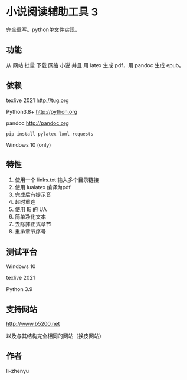 # 小说阅读辅助工具 3

完全重写。python单文件实现。

## 功能

从 网站 批量 下载 网络 小说 并且 用 latex 生成 pdf，用 pandoc 生成 epub。
## 依赖

texlive 2021	http://tug.org

Python3.8+  http://python.org

pandoc  http://pandoc.org

``` pip install pylatex lxml requests ```

Windows 10 (only)

## 特性
1. 使用一个 links.txt 输入多个目录链接
2. 使用 lualatex 编译为pdf
3. 完成后有提示音
4. 超时重连
5. 使用 IE 的 UA
6. 简单净化文本
7. 去除非正式章节
8. 重排章节序号

## 测试平台

Windows 10

texlive 2021

Python 3.9

## 支持网站

http://www.b5200.net

以及与其结构完全相同的网站（换皮网站）
## 作者

li-zhenyu
